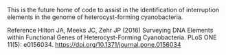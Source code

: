 This is the future home of code to assist in the identification of interruption elements in the genome of heterocyst-forming cyanobacteria.

Reference
Hilton JA, Meeks JC, Zehr JP (2016) Surveying DNA Elements within Functional Genes of Heterocyst-Forming Cyanobacteria. PLoS ONE 11(5): e0156034. https://doi.org/10.1371/journal.pone.0156034